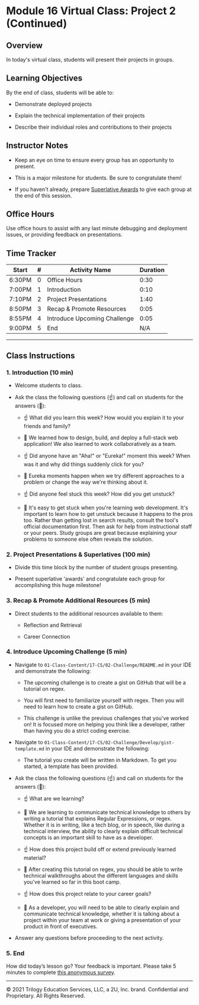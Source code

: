 # Module 16 Virtual Class: Project 2 (Continued)

## Overview

In today's virtual class, students will present their projects in groups.


## Learning Objectives

By the end of class, students will be able to:

* Demonstrate deployed projects

* Explain the technical implementation of their projects

* Describe their individual roles and contributions to their projects


## Instructor Notes 

* Keep an eye on time to ensure every group has an opportunity to present. 

* This is a major milestone for students. Be sure to congratulate them!

* If you haven't already, prepare [Superlative Awards](https://docs.google.com/presentation/d/1QlPJhHnHvLLtKheKl4opm7tibkjjALZeAzwVvZdJDO0/edit?usp=sharing) to give each group at the end of this session.

## Office Hours

Use office hours to assist with any last minute debugging and deployment issues, or providing feedback on presentations. 


## Time Tracker 
| Start  | #   | Activity Name                              | Duration |
| ------ | --- | ----------------------------               | -------- |
| 6:30PM | 0   | Office Hours                               | 0:30     |
| 7:00PM | 1   | Introduction                               | 0:10     |
| 7:10PM | 2   | Project Presentations                      | 1:40     |
| 8:50PM | 3   | Recap & Promote Resources                  | 0:05     |
| 8:55PM | 4   | Introduce Upcoming Challenge               | 0:05     |
| 9:00PM | 5   | End                                        | N/A      |

---

## Class Instructions

### 1. Introduction (10 min)

* Welcome students to class.

* Ask the class the following questions (☝️) and call on students for the answers (🙋):

    * ☝️ What did you learn this week? How would you explain it to your friends and family?

    * 🙋 We learned how to design, build, and deploy a full-stack web application! We also learned to work collaboratively as a team.

    * ☝️ Did anyone have an "Aha!" or "Eureka!" moment this week? When was it and why did things suddenly click for you? 

    * 🙋 Eureka moments happen when we try different approaches to a problem or change the way we're thinking about it.

    * ☝️ Did anyone feel stuck this week? How did you get unstuck?

    * 🙋 It's easy to get stuck when you're learning web development. It's important to learn how to get unstuck because it happens to the pros too. Rather than getting lost in search results, consult the tool's official documentation first. Then ask for help from instructional staff or your peers. Study groups are great because explaining your problems to someone else often reveals the solution. 


### 2. Project Presentations & Superlatives (100 min)

* Divide this time block by the number of student groups presenting.

* Present superlative 'awards' and congratulate each group for accomplishing this huge milestone!

### 3. Recap & Promote Additional Resources (5 min)

* Direct students to the additional resources available to them:

    * Reflection and Retrieval

    * Career Connection

### 4. Introduce Upcoming Challenge (5 min)

* Navigate to `01-Class-Content/17-CS/02-Challenge/README.md` in your IDE and demonstrate the following: 

    * The upcoming challenge is to create a gist on GitHub that will be a tutorial on regex.

    * You will first need to familiarize yourself with regex. Then you will need to learn how to create a gist on GitHub. 

    * This challenge is unlike the previous challenges that you've worked on! It is focused more on helping you think like a developer, rather than having you do a strict coding exercise. 

* Navigate to `01-Class-Content/17-CS/02-Challenge/Develop/gist-template.md` in your IDE and demonstrate the following: 

    * The tutorial you create will be written in Markdown. To get you started, a template has been provided. 

* Ask the class the following questions (☝️) and call on students for the answers (🙋):

    * ☝️ What are we learning?

    * 🙋 We are learning to communicate technical knowledge to others by writing a tutorial that explains Regular Expressions, or regex. Whether it is in writing, like a tech blog, or in speech, like during a technical interview, the ability to clearly explain difficult technical concepts is an important skill to have as a developer. 

    * ☝️ How does this project build off or extend previously learned material?

    * 🙋 After creating this tutorial on regex, you should be able to write technical walkthroughs about the different languages and skills you've learned so far in this boot camp. 

    * ☝️ How does this project relate to your career goals?

    * 🙋 As a developer, you will need to be able to clearly explain and communicate technical knowledge, whether it is talking about a project within your team at work or giving a presentation of your product in front of executives.

* Answer any questions before proceeding to the next activity.

### 5. End 

How did today’s lesson go? Your feedback is important. Please take 5 minutes to complete [this anonymous survey](https://forms.gle/3LozVjherGH83aG17).

---
© 2021 Trilogy Education Services, LLC, a 2U, Inc. brand.  Confidential and Proprietary.  All Rights Reserved.
